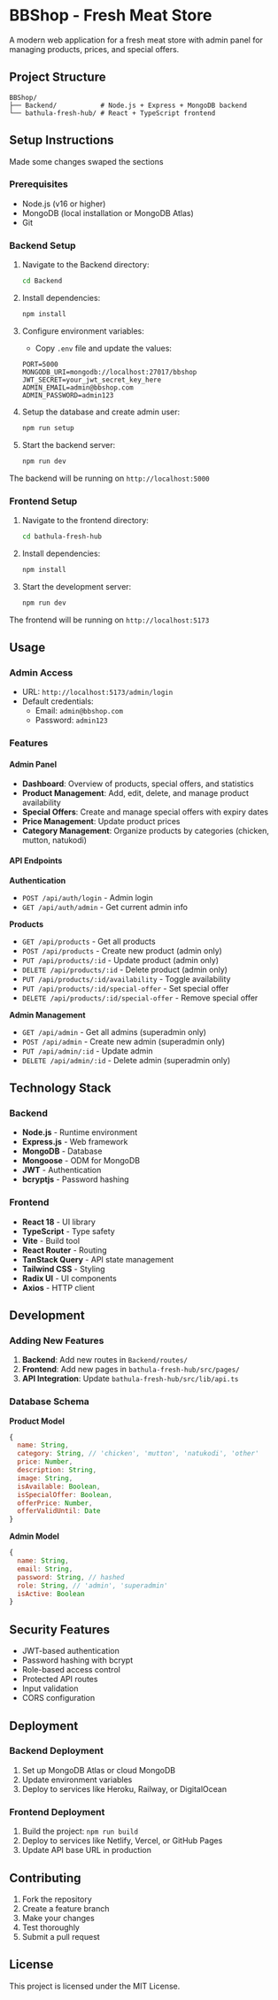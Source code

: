 # BBShop - Fresh Meat Store

A modern web application for a fresh meat store with admin panel for managing products, prices, and special offers.

## Project Structure

```
BBShop/
├── Backend/           # Node.js + Express + MongoDB backend
└── bathula-fresh-hub/ # React + TypeScript frontend
```

## Setup Instructions

Made some changes
swaped the sections


### Prerequisites
- Node.js (v16 or higher)
- MongoDB (local installation or MongoDB Atlas)
- Git

### Backend Setup

1. Navigate to the Backend directory:
   ```bash
   cd Backend
   ```

2. Install dependencies:
   ```bash
   npm install
   ```

3. Configure environment variables:
   - Copy `.env` file and update the values:
   ```
   PORT=5000
   MONGODB_URI=mongodb://localhost:27017/bbshop
   JWT_SECRET=your_jwt_secret_key_here
   ADMIN_EMAIL=admin@bbshop.com
   ADMIN_PASSWORD=admin123
   ```

4. Setup the database and create admin user:
   ```bash
   npm run setup
   ```

5. Start the backend server:
   ```bash
   npm run dev
   ```

The backend will be running on `http://localhost:5000`

### Frontend Setup

1. Navigate to the frontend directory:
   ```bash
   cd bathula-fresh-hub
   ```

2. Install dependencies:
   ```bash
   npm install
   ```

3. Start the development server:
   ```bash
   npm run dev
   ```

The frontend will be running on `http://localhost:5173`

## Usage

### Admin Access
- URL: `http://localhost:5173/admin/login`
- Default credentials:
  - Email: `admin@bbshop.com`
  - Password: `admin123`

### Features

#### Admin Panel
- **Dashboard**: Overview of products, special offers, and statistics
- **Product Management**: Add, edit, delete, and manage product availability
- **Special Offers**: Create and manage special offers with expiry dates
- **Price Management**: Update product prices
- **Category Management**: Organize products by categories (chicken, mutton, natukodi)

#### API Endpoints

**Authentication**
- `POST /api/auth/login` - Admin login
- `GET /api/auth/admin` - Get current admin info

**Products**
- `GET /api/products` - Get all products
- `POST /api/products` - Create new product (admin only)
- `PUT /api/products/:id` - Update product (admin only)
- `DELETE /api/products/:id` - Delete product (admin only)
- `PUT /api/products/:id/availability` - Toggle availability
- `PUT /api/products/:id/special-offer` - Set special offer
- `DELETE /api/products/:id/special-offer` - Remove special offer

**Admin Management**
- `GET /api/admin` - Get all admins (superadmin only)
- `POST /api/admin` - Create new admin (superadmin only)
- `PUT /api/admin/:id` - Update admin
- `DELETE /api/admin/:id` - Delete admin (superadmin only)

## Technology Stack

### Backend
- **Node.js** - Runtime environment
- **Express.js** - Web framework
- **MongoDB** - Database
- **Mongoose** - ODM for MongoDB
- **JWT** - Authentication
- **bcryptjs** - Password hashing

### Frontend
- **React 18** - UI library
- **TypeScript** - Type safety
- **Vite** - Build tool
- **React Router** - Routing
- **TanStack Query** - API state management
- **Tailwind CSS** - Styling
- **Radix UI** - UI components
- **Axios** - HTTP client

## Development

### Adding New Features

1. **Backend**: Add new routes in `Backend/routes/`
2. **Frontend**: Add new pages in `bathula-fresh-hub/src/pages/`
3. **API Integration**: Update `bathula-fresh-hub/src/lib/api.ts`

### Database Schema

**Product Model**
```javascript
{
  name: String,
  category: String, // 'chicken', 'mutton', 'natukodi', 'other'
  price: Number,
  description: String,
  image: String,
  isAvailable: Boolean,
  isSpecialOffer: Boolean,
  offerPrice: Number,
  offerValidUntil: Date
}
```

**Admin Model**
```javascript
{
  name: String,
  email: String,
  password: String, // hashed
  role: String, // 'admin', 'superadmin'
  isActive: Boolean
}
```

## Security Features

- JWT-based authentication
- Password hashing with bcrypt
- Role-based access control
- Protected API routes
- Input validation
- CORS configuration

## Deployment

### Backend Deployment
1. Set up MongoDB Atlas or cloud MongoDB
2. Update environment variables
3. Deploy to services like Heroku, Railway, or DigitalOcean

### Frontend Deployment
1. Build the project: `npm run build`
2. Deploy to services like Netlify, Vercel, or GitHub Pages
3. Update API base URL in production

## Contributing

1. Fork the repository
2. Create a feature branch
3. Make your changes
4. Test thoroughly
5. Submit a pull request

## License

This project is licensed under the MIT License.
